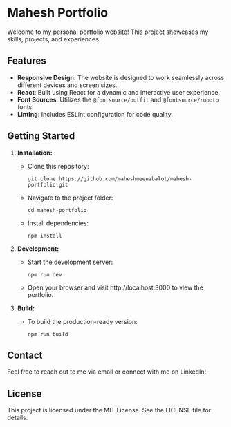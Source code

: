 # Mahesh Portfolio

Welcome to my personal portfolio website! This project showcases my skills, projects, and experiences.

## Features

- **Responsive Design**: The website is designed to work seamlessly across different devices and screen sizes.
- **React**: Built using React for a dynamic and interactive user experience.
- **Font Sources**: Utilizes the `@fontsource/outfit` and `@fontsource/roboto` fonts.
- **Linting**: Includes ESLint configuration for code quality.

## Getting Started

1. **Installation:**
   - Clone this repository:
     ```
     git clone https://github.com/maheshmeenabalot/mahesh-portfolio.git
     ```
   - Navigate to the project folder:
     ```
     cd mahesh-portfolio
     ```
   - Install dependencies:
     ```
     npm install
     ```

2. **Development:**
   - Start the development server:
     ```
     npm run dev
     ```
   - Open your browser and visit http://localhost:3000 to view the portfolio.

3. **Build:**
   - To build the production-ready version:
     ```
     npm run build
     ```

## Contact

Feel free to reach out to me via email or connect with me on LinkedIn!

## License

This project is licensed under the MIT License. See the LICENSE file for details.
